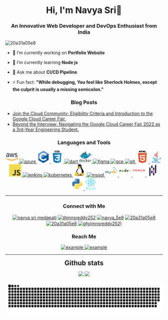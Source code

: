 <h1 align="center">Hi, I'm Navya Sri👋</h1>
<h3 align="center">An Innovative Web Developer and DevOps Enthusiast from India</h3>

<p align="left"> <img src="https://komarev.com/ghpvc/?username=20a31a05e8&label=Profile%20views&color=0e75b6&style=flat" alt="20a31a05e8" /> </p>

- 🔭 I’m currently working on **Portfolio Website**

- 🌱 I’m currently learning **Node js**

- 💬 Ask me about **CI/CD Pipeline**

- ⚡ Fun fact: **"While debugging, You feel like Sherlock Holmes, except the culprit is usually a missing semicolon."**

<h3 align="center">Blog Posts</h3>

- [Join the Cloud Community: Eligibility Criteria and Introduction to the Google Cloud Career Fair.](https://medium.com/@mnsreddy252/join-the-cloud-community-eligibility-criteria-and-introduction-to-the-google-cloud-career-fair-c63b306dc3ea)
- [Beyond the Interview: Navigating the Google Cloud Career Fair 2022 as a 3rd-Year Engineering Student.](https://medium.com/@mnsreddy252/beyond-the-interview-navigating-the-google-cloud-career-fair-2022-as-a-3rd-year-engineering-8a8a63e84565)

<h3 align="center">Languages and Tools</h3>
<p align="center"> <a href="https://aws.amazon.com" target="_blank" rel="noreferrer"> <img src="https://raw.githubusercontent.com/devicons/devicon/master/icons/amazonwebservices/amazonwebservices-original-wordmark.svg" alt="aws" width="40" height="40"/> </a> <a href="https://azure.microsoft.com/en-in/" target="_blank" rel="noreferrer"> <img src="https://www.vectorlogo.zone/logos/microsoft_azure/microsoft_azure-icon.svg" alt="azure" width="40" height="40"/> </a> <a href="https://www.cprogramming.com/" target="_blank" rel="noreferrer"> <img src="https://raw.githubusercontent.com/devicons/devicon/master/icons/c/c-original.svg" alt="c" width="40" height="40"/> </a> <a href="https://www.w3schools.com/css/" target="_blank" rel="noreferrer"> <img src="https://raw.githubusercontent.com/devicons/devicon/master/icons/css3/css3-original-wordmark.svg" alt="css3" width="40" height="40"/> </a> <a href="https://dart.dev" target="_blank" rel="noreferrer"> <img src="https://www.vectorlogo.zone/logos/dartlang/dartlang-icon.svg" alt="dart" width="40" height="40"/> </a> <a href="https://www.docker.com/" target="_blank" rel="noreferrer"> <img src="https://raw.githubusercontent.com/devicons/devicon/master/icons/docker/docker-original-wordmark.svg" alt="docker" width="40" height="40"/> </a> <a href="https://www.figma.com/" target="_blank" rel="noreferrer"> <img src="https://www.vectorlogo.zone/logos/figma/figma-icon.svg" alt="figma" width="40" height="40"/> </a> <a href="https://cloud.google.com" target="_blank" rel="noreferrer"> <img src="https://www.vectorlogo.zone/logos/google_cloud/google_cloud-icon.svg" alt="gcp" width="40" height="40"/> </a> <a href="https://git-scm.com/" target="_blank" rel="noreferrer"> <img src="https://www.vectorlogo.zone/logos/git-scm/git-scm-icon.svg" alt="git" width="40" height="40"/> </a> <a href="https://www.w3.org/html/" target="_blank" rel="noreferrer"> <img src="https://raw.githubusercontent.com/devicons/devicon/master/icons/html5/html5-original-wordmark.svg" alt="html5" width="40" height="40"/> </a> <a href="https://www.java.com" target="_blank" rel="noreferrer"> <img src="https://raw.githubusercontent.com/devicons/devicon/master/icons/java/java-original.svg" alt="java" width="40" height="40"/> </a> <a href="https://developer.mozilla.org/en-US/docs/Web/JavaScript" target="_blank" rel="noreferrer"> <img src="https://raw.githubusercontent.com/devicons/devicon/master/icons/javascript/javascript-original.svg" alt="javascript" width="40" height="40"/> </a> <a href="https://www.jenkins.io" target="_blank" rel="noreferrer"> <img src="https://www.vectorlogo.zone/logos/jenkins/jenkins-icon.svg" alt="jenkins" width="40" height="40"/> </a> <a href="https://kubernetes.io" target="_blank" rel="noreferrer"> <img src="https://www.vectorlogo.zone/logos/kubernetes/kubernetes-icon.svg" alt="kubernetes" width="40" height="40"/> </a> <a href="https://www.linux.org/" target="_blank" rel="noreferrer"> <img src="https://raw.githubusercontent.com/devicons/devicon/master/icons/linux/linux-original.svg" alt="linux" width="40" height="40"/> </a> <a href="https://www.microsoft.com/en-us/sql-server" target="_blank" rel="noreferrer"> <img src="https://www.svgrepo.com/show/303229/microsoft-sql-server-logo.svg" alt="mssql" width="40" height="40"/> </a> <a href="https://www.mysql.com/" target="_blank" rel="noreferrer"> <img src="https://raw.githubusercontent.com/devicons/devicon/master/icons/mysql/mysql-original-wordmark.svg" alt="mysql" width="40" height="40"/> </a> <a href="https://nodejs.org" target="_blank" rel="noreferrer"> <img src="https://raw.githubusercontent.com/devicons/devicon/master/icons/nodejs/nodejs-original-wordmark.svg" alt="nodejs" width="40" height="40"/> </a> <a href="https://www.oracle.com/" target="_blank" rel="noreferrer"> <img src="https://raw.githubusercontent.com/devicons/devicon/master/icons/oracle/oracle-original.svg" alt="oracle" width="40" height="40"/> </a> <a href="https://pandas.pydata.org/" target="_blank" rel="noreferrer"> <img src="https://raw.githubusercontent.com/devicons/devicon/2ae2a900d2f041da66e950e4d48052658d850630/icons/pandas/pandas-original.svg" alt="pandas" width="40" height="40"/> </a> <a href="https://www.python.org" target="_blank" rel="noreferrer"> <img src="https://raw.githubusercontent.com/devicons/devicon/master/icons/python/python-original.svg" alt="python" width="40" height="40"/> </a> <a href="https://reactjs.org/" target="_blank" rel="noreferrer"> <img src="https://raw.githubusercontent.com/devicons/devicon/master/icons/react/react-original-wordmark.svg" alt="react" width="40" height="40"/> </a> </p>

***
<h3 align="center">Connect with Me</h3>
<p align="center">
<a href="https://linkedin.com/in/navya sri medapati" target="blank"><img align="center" src="https://raw.githubusercontent.com/rahuldkjain/github-profile-readme-generator/master/src/images/icons/Social/linked-in-alt.svg" alt="navya sri medapati" height="30" width="40" /></a>
<a href="https://medium.com/@mnsreddy252" target="blank"><img align="center" src="https://raw.githubusercontent.com/rahuldkjain/github-profile-readme-generator/master/src/images/icons/Social/medium.svg" alt="@mnsreddy252" height="30" width="40" /></a>
<a href="https://www.codechef.com/users/navya_5e8" target="blank"><img align="center" src="https://cdn.jsdelivr.net/npm/simple-icons@3.1.0/icons/codechef.svg" alt="navya_5e8" height="30" width="40" /></a>
<a href="https://www.hackerrank.com/20a31a05e8" target="blank"><img align="center" src="https://raw.githubusercontent.com/rahuldkjain/github-profile-readme-generator/master/src/images/icons/Social/hackerrank.svg" alt="20a31a05e8" height="30" width="40" /></a>
<a href="https://www.leetcode.com/20a31a05e8" target="blank"><img align="center" src="https://raw.githubusercontent.com/rahuldkjain/github-profile-readme-generator/master/src/images/icons/Social/leet-code.svg" alt="20a31a05e8" height="30" width="40" /></a>
<a href="https://auth.geeksforgeeks.org/user/gfg(mnsreddy252)" target="blank"><img align="center" src="https://raw.githubusercontent.com/rahuldkjain/github-profile-readme-generator/master/src/images/icons/Social/geeks-for-geeks.svg" alt="gfg(mnsreddy252)" height="30" width="40" /></a>
</p>

<h3 align="center">Reach Me</h3>
<p align="center">
  <a href="mailto:mnsreddy252@gmail.com" target="_blank">
  <img src="https://img.shields.io/badge/Google%20Mail-EA4335.svg?style=for-the-badge&logo=gmail&logoColor=white" alt="example"/>
</a>
  <a href="mailto:20a31a05e8@pragati.ac.in?subject=Feedback%20From%20Github&body=Hello," target="_blank">
    <img src="https://img.shields.io/badge/Outlook-0078D4.svg?style=for-the-badge&logo=microsoftoutlook&logoColor=white" alt="example"/>
  </a>
</p>

***

<div align="center">
<h2 align="center" style="margin: 5px 10px;">Github stats</h2> 

[![](https://github-readme-stats.vercel.app/api?username=20a31a05e8&show_icons=true&theme=tokyonight&hide_border=true&locale=en)](https://github.com/20a31a05e8)
[![](https://github-readme-streak-stats.herokuapp.com/?user=20a31a05e8&theme=material-palenight)](https://github.com/20a31a05e8)
</div>

<p align="center">
  <img  src="https://raw.githubusercontent.com/Elanza-48/Elanza-48/main/resources/img/github-contribution-grid-snake.svg"
    alt="example" />
</p>
